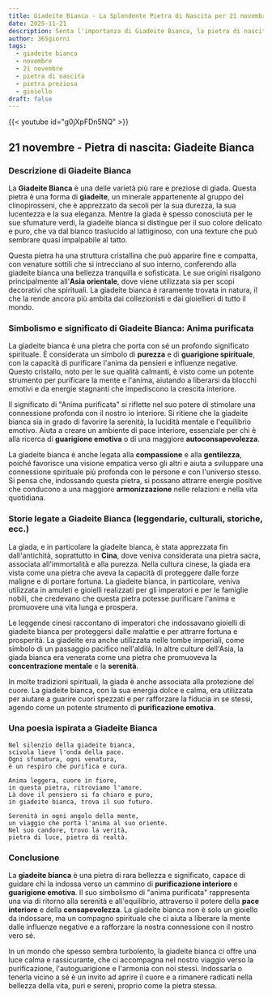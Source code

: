 ```yaml
---
title: Giadeite Bianca - La Splendente Pietra di Nascita per 21 novembre
date: 2025-11-21
description: Senta l'importanza di Giadeite Bianca, la pietra di nascita di 21 novembre che simboleggia Anima purificata. Lasci che la sua bellezza e il suo significato illuminino la sua giornata.
author: 365giorni
tags:
  - giadeite bianca
  - novembre
  - 21 novembre
  - pietra di nascita
  - pietra preziosa
  - gioiello
draft: false
---
```


{{< youtube id="g0jXpFDn5NQ" >}}

## 21 novembre - Pietra di nascita: Giadeite Bianca

### Descrizione di Giadeite Bianca

La **Giadeite Bianca** è una delle varietà più rare e preziose di giada. Questa pietra è una forma di **giadeite**, un minerale appartenente al gruppo dei clinopirosseni, che è apprezzato da secoli per la sua durezza, la sua lucentezza e la sua eleganza. Mentre la giada è spesso conosciuta per le sue sfumature verdi, la giadeite bianca si distingue per il suo colore delicato e puro, che va dal bianco traslucido al lattiginoso, con una texture che può sembrare quasi impalpabile al tatto.

Questa pietra ha una struttura cristallina che può apparire fine e compatta, con venature sottili che si intrecciano al suo interno, conferendo alla giadeite bianca una bellezza tranquilla e sofisticata. Le sue origini risalgono principalmente all'**Asia orientale**, dove viene utilizzata sia per scopi decorativi che spirituali. La giadeite bianca è raramente trovata in natura, il che la rende ancora più ambita dai collezionisti e dai gioiellieri di tutto il mondo.

### Simbolismo e significato di Giadeite Bianca: Anima purificata

La giadeite bianca è una pietra che porta con sé un profondo significato spirituale. È considerata un simbolo di **purezza** e di **guarigione spirituale**, con la capacità di purificare l'anima da pensieri e influenze negative. Questo cristallo, noto per le sue qualità calmanti, è visto come un potente strumento per purificare la mente e l'anima, aiutando a liberarsi da blocchi emotivi e da energie stagnanti che impediscono la crescita interiore.

Il significato di "Anima purificata" si riflette nel suo potere di stimolare una connessione profonda con il nostro io interiore. Si ritiene che la giadeite bianca sia in grado di favorire la serenità, la lucidità mentale e l'equilibrio emotivo. Aiuta a creare un ambiente di pace interiore, essenziale per chi è alla ricerca di **guarigione emotiva** o di una maggiore **autoconsapevolezza**.

La giadeite bianca è anche legata alla **compassione** e alla **gentilezza**, poiché favorisce una visione empatica verso gli altri e aiuta a sviluppare una connessione spirituale più profonda con le persone e con l'universo stesso. Si pensa che, indossando questa pietra, si possano attrarre energie positive che conducono a una maggiore **armonizzazione** nelle relazioni e nella vita quotidiana.

### Storie legate a Giadeite Bianca (leggendarie, culturali, storiche, ecc.)

La giada, e in particolare la giadeite bianca, è stata apprezzata fin dall'antichità, soprattutto in **Cina**, dove veniva considerata una pietra sacra, associata all'immortalità e alla purezza. Nella cultura cinese, la giada era vista come una pietra che aveva la capacità di proteggere dalle forze maligne e di portare fortuna. La giadeite bianca, in particolare, veniva utilizzata in amuleti e gioielli realizzati per gli imperatori e per le famiglie nobili, che credevano che questa pietra potesse purificare l'anima e promuovere una vita lunga e prospera.

Le leggende cinesi raccontano di imperatori che indossavano gioielli di giadeite bianca per proteggersi dalle malattie e per attrarre fortuna e prosperità. La giadeite era anche utilizzata nelle tombe imperiali, come simbolo di un passaggio pacifico nell'aldilà. In altre culture dell'Asia, la giada bianca era venerata come una pietra che promuoveva la **concentrazione mentale** e la **serenità**.

In molte tradizioni spirituali, la giada è anche associata alla protezione del cuore. La giadeite bianca, con la sua energia dolce e calma, era utilizzata per aiutare a guarire cuori spezzati e per rafforzare la fiducia in se stessi, agendo come un potente strumento di **purificazione emotiva**.

### Una poesia ispirata a Giadeite Bianca

```
Nel silenzio della giadeite bianca,
scivola lieve l'onda della pace.
Ogni sfumatura, ogni venatura,
è un respiro che purifica e cura.

Anima leggera, cuore in fiore,
in questa pietra, ritroviamo l'amore.
Là dove il pensiero si fa chiaro e puro,
in giadeite bianca, trova il suo futuro.

Serenità in ogni angolo della mente,
un viaggio che porta l'anima al suo oriente.
Nel suo candore, trovo la verità,
pietra di luce, pietra di realtà.
```

### Conclusione

La **giadeite bianca** è una pietra di rara bellezza e significato, capace di guidare chi la indossa verso un cammino di **purificazione interiore** e **guarigione emotiva**. Il suo simbolismo di "anima purificata" rappresenta una via di ritorno alla serenità e all'equilibrio, attraverso il potere della **pace interiore** e della **consapevolezza**. La giadeite bianca non è solo un gioiello da indossare, ma un compagno spirituale che ci aiuta a liberare la mente dalle influenze negative e a rafforzare la nostra connessione con il nostro vero sé.

In un mondo che spesso sembra turbolento, la giadeite bianca ci offre una luce calma e rassicurante, che ci accompagna nel nostro viaggio verso la purificazione, l'autoguarigione e l'armonia con noi stessi. Indossarla o tenerla vicino a sé è un invito ad aprire il cuore e a rimanere radicati nella bellezza della vita, puri e sereni, proprio come la pietra stessa.